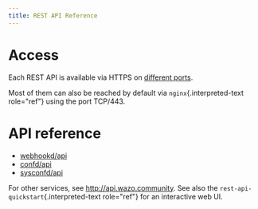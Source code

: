 ```yaml
---
title: REST API Reference
---
```


Access
======

Each REST API is available via HTTPS on
[different ports](../../contributors/network).

Most of them can also be reached by default via
`nginx`{.interpreted-text role="ref"} using the port TCP/443.

API reference
=============

- [webhookd/api](webhookd/api)
- [confd/api](confd/api)
- [sysconfd/api](sysconfd/api)

For other services, see <http://api.wazo.community>. See also the
`rest-api-quickstart`{.interpreted-text role="ref"} for an interactive
web UI.

